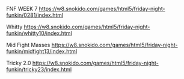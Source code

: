 FNF WEEK 7 https://w8.snokido.com/games/html5/friday-night-funkin/0281/index.html

Whitty https://w8.snokido.com/games/html5/friday-night-funkin/whitty10/index.html

Mid Fight Masses https://w8.snokido.com/games/html5/friday-night-funkin/midfight13/index.html

Tricky 2.0  https://w8.snokido.com/games/html5/friday-night-funkin/tricky23/index.html
